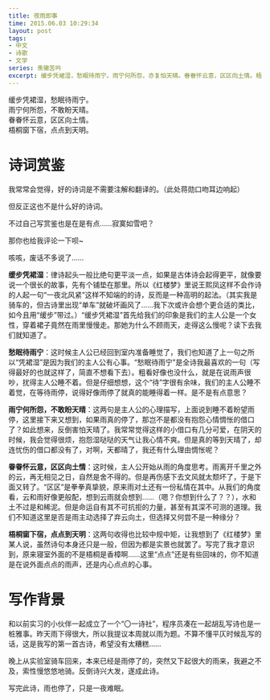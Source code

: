 ```yaml
---
title: 夜雨即事
time: 2015.06.03 10:29:34
layout: post
tags:
- 中文
- 诗歌
- 文学
series: 羡辙苦吟
excerpt: 缓步凭裙湿，愁眠待雨宁。雨宁何所怨，亦复怕天晴。眷眷怀云意，区区向土情。梧桐窗下宿，点点到天明。
---
```


<div class="poem">
    <p>
        缓步凭裙湿，愁眠待雨宁。<br />
        雨宁何所怨，不敢盼天晴。<br />
        眷眷怀云意，区区向土情。<br />
        梧桐窗下宿，点点到天明。
    </p>
</div>

# 诗词赏鉴

我常常会觉得，好的诗词是不需要注解和翻译的。（此处蒋勋口吻耳边响起）

但反正这也不是什么好的诗词。

不过自己写赏鉴也是在是有点……寂寞如雪吧？

那你也给我评论一下呗~

咳咳，废话不多说了……

**缓步凭裙湿**：律诗起头一般比绝句更平淡一点，如果是古体诗会起得更平，就像要说一个很长的故事，先有个铺垫在那里。所以《红楼梦》里说王熙凤这样不会作诗的人起一句“一夜北风紧”这样不知端的的诗，反而是一种高明的起法。（其实我是骑车的，但古诗里出现“单车”就破坏画风了……我下次或许会想个更合适的类比，如今且用“缓步”带过。）“缓步凭裙湿”首先给我们的印象是我们的主人公是一个女性，穿着裙子竟然在雨里慢慢走。那她为什么不顾雨天，走得这么慢呢？读下去我们就知道了。

**愁眠待雨宁**：这时候主人公已经回到室内准备睡觉了，我们也知道了上一句之所以“凭裙湿”是因为我们的主人公有心事。“愁眠待雨宁”是全诗我最喜欢的一句（写得最好的也就这样了，简直不想看下去）。粗看好像也没什么，就是在说雨声很吵，扰得主人公睡不着。但是仔细想想，这个“待”字很有余味，我们的主人公睡不着觉，在等待雨停，说得好像雨停了就真的能睡得着一样。是不是有点意思？

**雨宁何所怨，不敢盼天晴**：这两句是主人公的心理描写，上面说到睡不着盼望雨停，这里接下来又想到，如果雨真的停了，那岂不是都没有抱怨心情惆怅的借口了？如此想来，反倒害怕天晴了。我常常觉得这样的小借口有几分可爱，在阴天的时候，我会觉得很烦，抱怨湿哒哒的天气让我心情不爽。但是真的等到天晴了，却连忧伤的借口都没有了，对啊，天都晴了，我还有什么理由惆怅呢？

**眷眷怀云意，区区向土情**：这时候，主人公开始从雨的角度思考。雨离开千里之外的云，再无相见之日，自然是舍不得的。但是再伤感下去文风就太颓坏了，于是下面又转了。“区区”是拳拳真挚貌，原来雨对土还有一份私情在其中。从我们的角度看，云和雨好像更般配，想到云雨就会想到……（嗯？你想到什么了？？），水和土不过是和稀泥。但是命运自有其不可抗拒的力量，甚至有其深不可测的道理。我们不知道这里是否是雨主动选择了弃云向土，但选择又何尝不是一种缘分？

**梧桐窗下宿，点点到天明**：这两句收得也比较中规中矩，让我想到了《红楼梦》里某人说，虽然诗句本身还只是一般，但因为都是实景也就罢了。写完了我才意识到，原来寝室外面的不是梧桐是香樟啊……这里“点点”还是有些回味的，你不知道是在说外面点点的雨声，还是内心点点的心事。

# 写作背景

和以前实习的小伙伴一起成立了一个“〇一诗社”，程序员凑在一起胡乱写诗也是一桩雅事。昨天雨下得很大，所以我提议本周就以雨为题。不算不懂平仄时候乱写的话，这是我写的第一首古诗，希望没有太糟糕……

晚上从实验室骑车回来，本来已经是雨停了的，突然又下起很大的雨来，我避之不及，索性慢悠悠地骑。反倒诗兴大发，遂成此诗。

写完此诗，雨也停了，只是一夜难眠。
